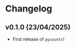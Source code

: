 # Changelog

<!--next-version-placeholder-->

## v0.1.0 (23/04/2025)

- First release of `pycounts`!